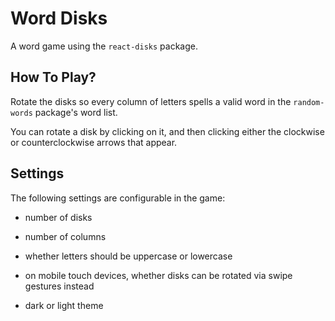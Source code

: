 # Word Disks
A word game using the `react-disks` package.

## How To Play?
Rotate the disks so every column of letters spells a valid word in the `random-words` package's word list.

You can rotate a disk by clicking on it, and then clicking either the clockwise or counterclockwise arrows that appear.

## Settings
The following settings are configurable in the game:

- number of disks

- number of columns

- whether letters should be uppercase or lowercase

- on mobile touch devices, whether disks can be rotated via swipe gestures instead

- dark or light theme
